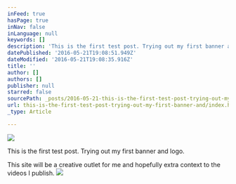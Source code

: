 ```yaml
---
inFeed: true
hasPage: true
inNav: false
inLanguage: null
keywords: []
description: 'This is the first test post. Trying out my first banner and logo. '
datePublished: '2016-05-21T19:08:51.949Z'
dateModified: '2016-05-21T19:08:35.916Z'
title: ''
author: []
authors: []
publisher: null
starred: false
sourcePath: _posts/2016-05-21-this-is-the-first-test-post-trying-out-my-first-banner-and.md
url: this-is-the-first-test-post-trying-out-my-first-banner-and/index.html
_type: Article

---
```

![](https://the-grid-user-content.s3-us-west-2.amazonaws.com/47031d2a-7d7b-41b4-99f4-6c67ed9249f2.jpg)

This is the first test post. Trying out my first banner and logo. 

This site will be a creative outlet for me and hopefully extra context to the videos I publish. ![](https://the-grid-user-content.s3-us-west-2.amazonaws.com/7917579d-1c5a-4b4b-81f6-a771d0d2f8a7.jpg)